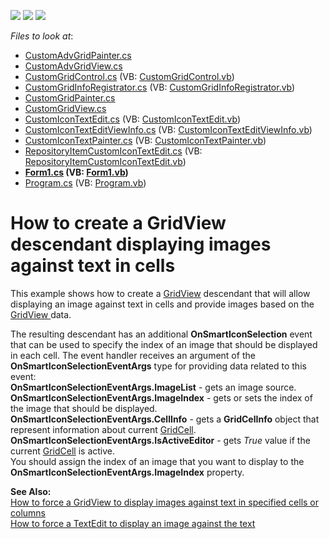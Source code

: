 <!-- default badges list -->
![](https://img.shields.io/endpoint?url=https://codecentral.devexpress.com/api/v1/VersionRange/128626667/14.1.3%2B)
[![](https://img.shields.io/badge/Open_in_DevExpress_Support_Center-FF7200?style=flat-square&logo=DevExpress&logoColor=white)](https://supportcenter.devexpress.com/ticket/details/E1997)
[![](https://img.shields.io/badge/📖_How_to_use_DevExpress_Examples-e9f6fc?style=flat-square)](https://docs.devexpress.com/GeneralInformation/403183)
<!-- default badges end -->
<!-- default file list -->
*Files to look at*:

* [CustomAdvGridPainter.cs](./CS/ImageTextEdit/CustomGridControl/CustomAdvGridView/CustomAdvGridPainter.cs)
* [CustomAdvGridView.cs](./CS/ImageTextEdit/CustomGridControl/CustomAdvGridView/CustomAdvGridView.cs)
* [CustomGridControl.cs](./CS/ImageTextEdit/CustomGridControl/CustomGridControl.cs) (VB: [CustomGridControl.vb](./VB/ImageTextEdit/CustomGridControl/CustomGridControl.vb))
* [CustomGridInfoRegistrator.cs](./CS/ImageTextEdit/CustomGridControl/CustomGridInfoRegistrator.cs) (VB: [CustomGridInfoRegistrator.vb](./VB/ImageTextEdit/CustomGridControl/CustomGridInfoRegistrator.vb))
* [CustomGridPainter.cs](./CS/ImageTextEdit/CustomGridControl/CustomGridView/CustomGridPainter.cs)
* [CustomGridView.cs](./CS/ImageTextEdit/CustomGridControl/CustomGridView/CustomGridView.cs)
* [CustomIconTextEdit.cs](./CS/ImageTextEdit/CustomIconTextEdit/CustomIconTextEdit.cs) (VB: [CustomIconTextEdit.vb](./VB/ImageTextEdit/CustomIconTextEdit/CustomIconTextEdit.vb))
* [CustomIconTextEditViewInfo.cs](./CS/ImageTextEdit/CustomIconTextEdit/CustomIconTextEditViewInfo.cs) (VB: [CustomIconTextEditViewInfo.vb](./VB/ImageTextEdit/CustomIconTextEdit/CustomIconTextEditViewInfo.vb))
* [CustomIconTextPainter.cs](./CS/ImageTextEdit/CustomIconTextEdit/CustomIconTextPainter.cs) (VB: [CustomIconTextPainter.vb](./VB/ImageTextEdit/CustomIconTextEdit/CustomIconTextPainter.vb))
* [RepositoryItemCustomIconTextEdit.cs](./CS/ImageTextEdit/CustomIconTextEdit/RepositoryItemCustomIconTextEdit.cs) (VB: [RepositoryItemCustomIconTextEdit.vb](./VB/ImageTextEdit/CustomIconTextEdit/RepositoryItemCustomIconTextEdit.vb))
* **[Form1.cs](./CS/ImageTextEdit/Form1.cs) (VB: [Form1.vb](./VB/ImageTextEdit/Form1.vb))**
* [Program.cs](./CS/ImageTextEdit/Program.cs) (VB: [Program.vb](./VB/ImageTextEdit/Program.vb))
<!-- default file list end -->
# How to create a GridView descendant displaying images against text in cells


<p>This example shows how to create a <a href="http://documentation.devexpress.com/#WindowsForms/clsDevExpressXtraGridViewsGridGridViewtopic">GridView</a> descendant that will allow displaying  an image against text in cells and provide images based on the <a href="http://documentation.devexpress.com/#WindowsForms/clsDevExpressXtraGridViewsGridGridViewtopic">GridView </a> data.</p><p>The resulting descendant has an additional <strong>OnSmartIconSelection</strong> event that can be used to specify the index of an image that should be displayed in each cell. The event handler receives an argument of the <strong>OnSmartIconSelectionEventArgs</strong> type for providing data related to this event:<br />
<strong>OnSmartIconSelectionEventArgs.ImageList</strong> - gets an image source.<br />
<strong>OnSmartIconSelectionEventArgs.ImageIndex</strong> - gets or sets the index of the image that should be displayed.<br />
<strong>OnSmartIconSelectionEventArgs.CellInfo</strong> - gets a <strong>GridCelInfo</strong> object that represent information about current <a href="//">GridCell</a>.<br />
<strong>OnSmartIconSelectionEventArgs.IsActiveEditor</strong> - gets <i>True</i> value if the current <a href="//">GridCell</a> is active.<br />
You should assign the index of an image that you want to display to the <strong>OnSmartIconSelectionEventArgs.ImageIndex</strong> property.</p><p><strong>See Also:</strong><br />
<a href="https://www.devexpress.com/Support/Center/p/K18337">How to force a GridView to display images against text in specified cells or columns</a><br />
<a href="https://www.devexpress.com/Support/Center/p/K18336">How to force a TextEdit to display an image against the text </a></p>

<br/>


